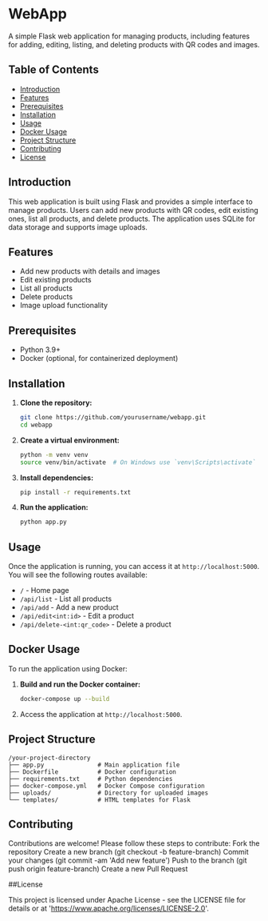 # WebApp

A simple Flask web application for managing products, including features for adding, editing, listing, and deleting products with QR codes and images.

## Table of Contents

- [Introduction](#introduction)
- [Features](#features)
- [Prerequisites](#prerequisites)
- [Installation](#installation)
- [Usage](#usage)
- [Docker Usage](#docker-usage)
- [Project Structure](#project-structure)
- [Contributing](#contributing)
- [License](#license)

## Introduction

This web application is built using Flask and provides a simple interface to manage products. Users can add new products with QR codes, edit existing ones, list all products, and delete products. The application uses SQLite for data storage and supports image uploads.

## Features

- Add new products with details and images
- Edit existing products
- List all products
- Delete products
- Image upload functionality

## Prerequisites

- Python 3.9+
- Docker (optional, for containerized deployment)

## Installation

1. **Clone the repository:**

    ```bash
    git clone https://github.com/yourusername/webapp.git
    cd webapp
    ```

2. **Create a virtual environment:**

    ```bash
    python -m venv venv
    source venv/bin/activate  # On Windows use `venv\Scripts\activate`
    ```

3. **Install dependencies:**

    ```bash
    pip install -r requirements.txt
    ```

4. **Run the application:**

    ```bash
    python app.py
    ```

## Usage

Once the application is running, you can access it at `http://localhost:5000`. You will see the following routes available:

- `/` - Home page
- `/api/list` - List all products
- `/api/add` - Add a new product
- `/api/edit<int:id>` - Edit a product
- `/api/delete-<int:qr_code>` - Delete a product

## Docker Usage

To run the application using Docker:

1. **Build and run the Docker container:**

    ```bash
    docker-compose up --build
    ```

2. Access the application at `http://localhost:5000`.

## Project Structure

```plaintext
/your-project-directory
├── app.py               # Main application file
├── Dockerfile           # Docker configuration
├── requirements.txt     # Python dependencies
├── docker-compose.yml   # Docker Compose configuration
├── uploads/             # Directory for uploaded images
└── templates/           # HTML templates for Flask
```
## Contributing

Contributions are welcome! Please follow these steps to contribute:
    Fork the repository
    Create a new branch (git checkout -b feature-branch)
    Commit your changes (git commit -am 'Add new feature')
    Push to the branch (git push origin feature-branch)
    Create a new Pull Request

##License

This project is licensed under Apache License - see the LICENSE file for details or at 'https://www.apache.org/licenses/LICENSE-2.0'.
